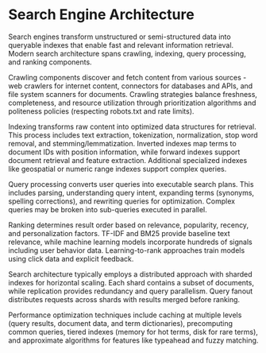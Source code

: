 # Search Engine Architecture

Search engines transform unstructured or semi-structured data into queryable indexes that enable fast and relevant information retrieval. Modern search architecture spans crawling, indexing, query processing, and ranking components.

Crawling components discover and fetch content from various sources - web crawlers for internet content, connectors for databases and APIs, and file system scanners for documents. Crawling strategies balance freshness, completeness, and resource utilization through prioritization algorithms and politeness policies (respecting robots.txt and rate limits).

Indexing transforms raw content into optimized data structures for retrieval. This process includes text extraction, tokenization, normalization, stop word removal, and stemming/lemmatization. Inverted indexes map terms to document IDs with position information, while forward indexes support document retrieval and feature extraction. Additional specialized indexes like geospatial or numeric range indexes support complex queries.

Query processing converts user queries into executable search plans. This includes parsing, understanding query intent, expanding terms (synonyms, spelling corrections), and rewriting queries for optimization. Complex queries may be broken into sub-queries executed in parallel.

Ranking determines result order based on relevance, popularity, recency, and personalization factors. TF-IDF and BM25 provide baseline text relevance, while machine learning models incorporate hundreds of signals including user behavior data. Learning-to-rank approaches train models using click data and explicit feedback.

Search architecture typically employs a distributed approach with sharded indexes for horizontal scaling. Each shard contains a subset of documents, while replication provides redundancy and query parallelism. Query fanout distributes requests across shards with results merged before ranking.

Performance optimization techniques include caching at multiple levels (query results, document data, and term dictionaries), precomputing common queries, tiered indexes (memory for hot terms, disk for rare terms), and approximate algorithms for features like typeahead and fuzzy matching.